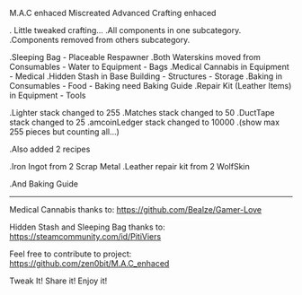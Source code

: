 M.A.C enhaced
Miscreated Advanced Crafting enhaced

. Little tweaked crafting...
.All components in one subcategory.
.Components removed from others subcategory.

.Sleeping Bag - Placeable Respawner
.Both Waterskins moved from Consumables - Water to Equipment - Bags
.Medical Cannabis in Equipment - Medical
.Hidden Stash in Base Building - Structures - Storage
.Baking in Consumables - Food - Baking need Baking Guide
.Repair Kit (Leather Items) in Equipment - Tools

.Lighter stack changed to 255
.Matches stack changed to 50
.DuctTape stack changed to 25
.amcoinLedger stack changed to 10000
.(show max 255 pieces but counting all...)

.Also added 2 recipes

.Iron Ingot from 2 Scrap Metal
.Leather repair kit from 2 WolfSkin

.And Baking Guide
________________________________________________
Medical Cannabis thanks to:
https://github.com/Bealze/Gamer-Love

Hidden Stash and Sleeping Bag thanks to:
https://steamcommunity.com/id/PitiViers

Feel free to contribute to project:
https://github.com/zen0bit/M.A.C_enhaced

Tweak It! Share it! Enjoy it!
